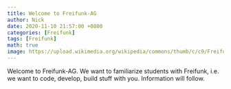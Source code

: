 ```yaml
---
title: Welcome to Freifunk-AG
author: Nick
date: 2020-11-10 21:57:00 +0800
categories: [Freifunk]
tags: [Freifunk]
math: true
image: https://upload.wikimedia.org/wikipedia/commons/thumb/c/c9/Freifunk.net.svg/1024px-Freifunk.net.svg.png
---
```


Welcome to Freifunk-AG. We want to familiarize students with Freifunk, i.e. we want to code, develop, build stuff with you. Information will follow.